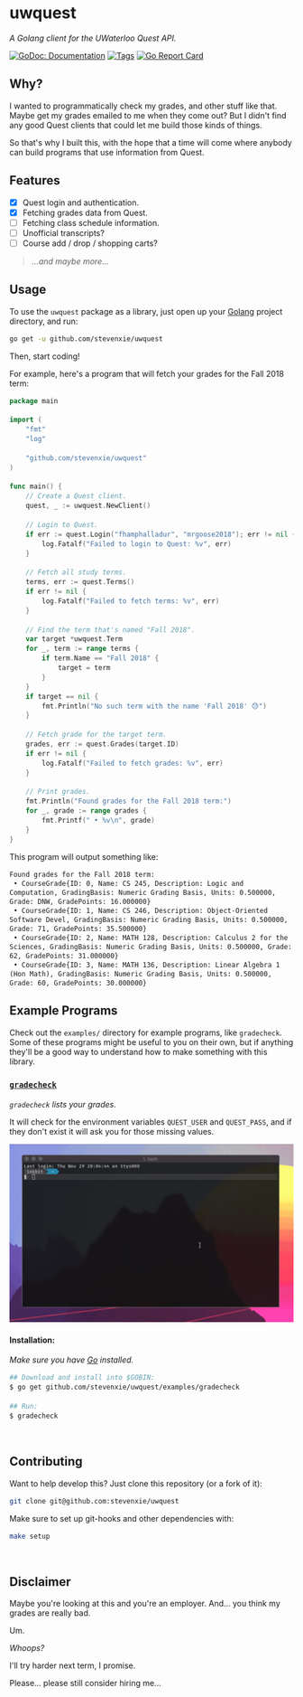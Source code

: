 # uwquest

_A Golang client for the UWaterloo Quest API._

[![GoDoc: Documentation][godoc-img]][godoc]
[![Tags][tags-img]][tags]
[![Go Report Card][grp-img]][grp]

[godoc]: https://godoc.org/github.com/stevenxie/uwquest
[godoc-img]: https://godoc.org/github.com/stevenxie/uwquest?status.svg
[tags]: https://github.com/stevenxie/uwquest/tags
[tags-img]: https://img.shields.io/github/tag/stevenxie/uwquest.svg
[grp]: https://goreportcard.com/report/github.com/stevenxie/uwquest
[grp-img]: https://goreportcard.com/badge/github.com/stevenxie/uwquest

## Why?

I wanted to programmatically check my grades, and other stuff like that. Maybe
get my grades emailed to me when they come out? But I didn't find any good Quest
clients that could let me build those kinds of things.

So that's why I built this, with the hope that a time will come where anybody
can build programs that use information from Quest.

## Features

- [x] Quest login and authentication.
- [x] Fetching grades data from Quest.
- [ ] Fetching class schedule information.
- [ ] Unofficial transcripts?
- [ ] Course add / drop / shopping carts?

> _...and maybe more..._

## Usage

To use the `uwquest` package as a library, just open up your
[Golang](https://golang.org) project directory, and run:

```bash
go get -u github.com/stevenxie/uwquest
```

Then, start coding!

For example, here's a program that will fetch your grades for the Fall 2018
term:

```go
package main

import (
	"fmt"
	"log"

	"github.com/stevenxie/uwquest"
)

func main() {
	// Create a Quest client.
	quest, _ := uwquest.NewClient()

	// Login to Quest.
	if err := quest.Login("fhamphalladur", "mrgoose2018"); err != nil {
		log.Fatalf("Failed to login to Quest: %v", err)
	}

	// Fetch all study terms.
	terms, err := quest.Terms()
	if err != nil {
		log.Fatalf("Failed to fetch terms: %v", err)
	}

	// Find the term that's named "Fall 2018".
	var target *uwquest.Term
	for _, term := range terms {
		if term.Name == "Fall 2018" {
			target = term
		}
	}
	if target == nil {
		fmt.Println("No such term with the name 'Fall 2018' 😓")
	}

	// Fetch grade for the target term.
	grades, err := quest.Grades(target.ID)
	if err != nil {
		log.Fatalf("Failed to fetch grades: %v", err)
	}

	// Print grades.
	fmt.Println("Found grades for the Fall 2018 term:")
	for _, grade := range grades {
		fmt.Printf(" • %v\n", grade)
	}
}
```

This program will output something like:

```text
Found grades for the Fall 2018 term:
 • CourseGrade{ID: 0, Name: CS 245, Description: Logic and Computation, GradingBasis: Numeric Grading Basis, Units: 0.500000, Grade: DNW, GradePoints: 16.000000}
 • CourseGrade{ID: 1, Name: CS 246, Description: Object-Oriented Software Devel, GradingBasis: Numeric Grading Basis, Units: 0.500000, Grade: 71, GradePoints: 35.500000}
 • CourseGrade{ID: 2, Name: MATH 128, Description: Calculus 2 for the Sciences, GradingBasis: Numeric Grading Basis, Units: 0.500000, Grade: 62, GradePoints: 31.000000}
 • CourseGrade{ID: 3, Name: MATH 136, Description: Linear Algebra 1 (Hon Math), GradingBasis: Numeric Grading Basis, Units: 0.500000, Grade: 60, GradePoints: 30.000000}
```

## Example Programs

Check out the `examples/` directory for example programs, like `gradecheck`.
Some of these programs might be useful to you on their own, but if anything
they'll be a good way to understand how to make something with this library.

### [`gradecheck`](https://github.com/stevenxie/uwquest/tree/master/examples/gradecheck)

_`gradecheck` lists your grades._

It will check for the environment variables
`QUEST_USER` and `QUEST_PASS`, and if they don't exist it will ask you for
those missing values.

<img src="./docs/gradecheck-demo.gif" width="725px" />

#### Installation:

_Make sure you have [Go](https://golang.org) installed._

```bash
## Download and install into $GOBIN:
$ go get github.com/stevenxie/uwquest/examples/gradecheck

## Run:
$ gradecheck
```

<br />

## Contributing

Want to help develop this? Just clone this repository (or a fork of it):

```bash
git clone git@github.com:stevenxie/uwquest
```

Make sure to set up git-hooks and other dependencies with:

```bash
make setup
```

<br />

## Disclaimer

Maybe you're looking at this and you're an employer. And... you think my grades
are really bad.

Um.

_Whoops?_

I'll try harder next term, I promise.

Please... please still consider hiring me...
